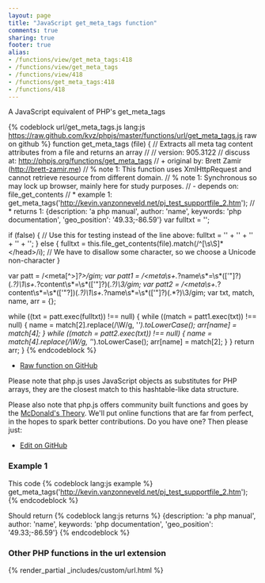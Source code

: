```yaml
---
layout: page
title: "JavaScript get_meta_tags function"
comments: true
sharing: true
footer: true
alias:
- /functions/view/get_meta_tags:418
- /functions/view/get_meta_tags
- /functions/view/418
- /functions/get_meta_tags:418
- /functions/418
---
```

<!-- Generated by Rakefile:build -->
A JavaScript equivalent of PHP's get_meta_tags

{% codeblock url/get_meta_tags.js lang:js https://raw.github.com/kvz/phpjs/master/functions/url/get_meta_tags.js raw on github %}
function get_meta_tags (file) {
  // Extracts all meta tag content attributes from a file and returns an array
  //
  // version: 905.3122
  // discuss at: http://phpjs.org/functions/get_meta_tags
  // +   original by: Brett Zamir (http://brett-zamir.me)
  // %        note 1: This function uses XmlHttpRequest and cannot retrieve resource from different domain.
  // %        note 1: Synchronous so may lock up browser, mainly here for study purposes.
  // -    depends on: file_get_contents
  // *     example 1: get_meta_tags('http://kevin.vanzonneveld.net/pj_test_supportfile_2.htm');
  // *     returns 1: {description: 'a php manual', author: 'name', keywords: 'php documentation', 'geo_position': '49.33;-86.59'}
  var fulltxt = '';

  if (false) {
    // Use this for testing instead of the line above:
    fulltxt = '<meta name="author" content="name">' + '<meta name="keywords" content="php documentation">' + '<meta name="DESCRIPTION" content="a php manual">' + '<meta name="geo.position" content="49.33;-86.59">' + '</head>';
  } else {
    fulltxt = this.file_get_contents(file).match(/^[\s\S]*<\/head>/i); // We have to disallow some character, so we choose a Unicode non-character
  }

  var patt = /<meta[^>]*?>/gim;
  var patt1 = /<meta\s+.*?name\s*=\s*(['"]?)(.*?)\1\s+.*?content\s*=\s*(['"]?)(.*?)\3/gim;
  var patt2 = /<meta\s+.*?content\s*=\s*(['"?])(.*?)\1\s+.*?name\s*=\s*(['"]?)(.*?)\3/gim;
  var txt, match, name, arr = {};

  while ((txt = patt.exec(fulltxt)) !== null) {
    while ((match = patt1.exec(txt)) !== null) {
      name = match[2].replace(/\W/g, '_').toLowerCase();
      arr[name] = match[4];
    }
    while ((match = patt2.exec(txt)) !== null) {
      name = match[4].replace(/\W/g, '_').toLowerCase();
      arr[name] = match[2];
    }
  }
  return arr;
}
{% endcodeblock %}

 - [Raw function on GitHub](https://github.com/kvz/phpjs/blob/master/functions/url/get_meta_tags.js)

Please note that php.js uses JavaScript objects as substitutes for PHP arrays, they are 
the closest match to this hashtable-like data structure. 

Please also note that php.js offers community built functions and goes by the 
[McDonald's Theory](https://medium.com/what-i-learned-building/9216e1c9da7d). We'll put online 
functions that are far from perfect, in the hopes to spark better contributions. 
Do you have one? Then please just: 

 - [Edit on GitHub](https://github.com/kvz/phpjs/edit/master/functions/url/get_meta_tags.js)

### Example 1
This code
{% codeblock lang:js example %}
get_meta_tags('http://kevin.vanzonneveld.net/pj_test_supportfile_2.htm');
{% endcodeblock %}

Should return
{% codeblock lang:js returns %}
{description: 'a php manual', author: 'name', keywords: 'php documentation', 'geo_position': '49.33;-86.59'}
{% endcodeblock %}


### Other PHP functions in the url extension
{% render_partial _includes/custom/url.html %}
